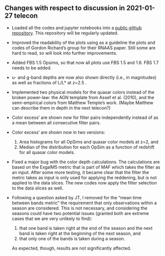 Changes with respect to discussion in 2021-01-27 telecon
--------------------------------------------------------

* Loaded all the codes and jupyter notebooks into a [public github repository](https://github.com/rjassef/AGN_Photoz_LSST_OpSim). This repository will be regularly updated.  

* Improved the readability of the plots using as a guideline the plots and codes of Gordon Richard’s group for their RNAAS paper. Still some are hard to read, so will look into further improvements.

* Added FBS 1.5 Opsims, so that now all plots use FBS 1.5 and 1.6. FBS 1.7 needs to be added.  

* u- and g-band depths are now also shown directly (i.e., in magnitudes) as well as fractions of L/L* at z=2.5 .

* Implemented two physical models for the quasar colors instead of the broken power-law: the AGN template from Assef et al. (2010), and the semi-empirical colors from Matthew Temple’s work. (Maybe Matthew can describe them in depth in the next telecon?)

* Color excess’ are shown now for filter pairs independently instead of as a mean between all consecutive filter pairs.

* Color excess’ are shown now in two versions:
  1. Area histograms for all OpSims and quasar color models at z=2, and
  2. Median of the distribution for each OpSim as a function of redshift for all quasar color models.

* Fixed a major bug with the color depth calculations. The calculations are based on the ExgalM5 metric that is part of MAF which takes the filter as an input. After some more testing, it became clear that the filter the metric takes as input is only used for applying the reddening, but is not applied to the data slices. The new codes now apply the filter selection to the data slices as well.

* Following a question asked by JT, I removed for the “mean time between bands metric” the requirement that only observations within a season are considered. This is not necessary, and considering the seasons could have two potential issues (granted both are extreme cases that we are very unlikely to find):
  1. that one band is taken right at the end of the season and the next band is taken right at the beginning of the next season, and
  2. that only one of the bands is taken during a season.

  As expected, though, results are not significantly affected.
